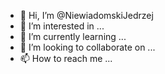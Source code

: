 - 👋 Hi, I’m @NiewiadomskiJedrzej
- 👀 I’m interested in ...
- 🌱 I’m currently learning ...
- 💞️ I’m looking to collaborate on ...
- 📫 How to reach me ...

<!---
NiewiadomskiJedrzej/NiewiadomskiJedrzej is a ✨ special ✨ repository because its `README.md` (this file) appears on your GitHub profile.
You can click the Preview link to take a look at your changes.
--->
